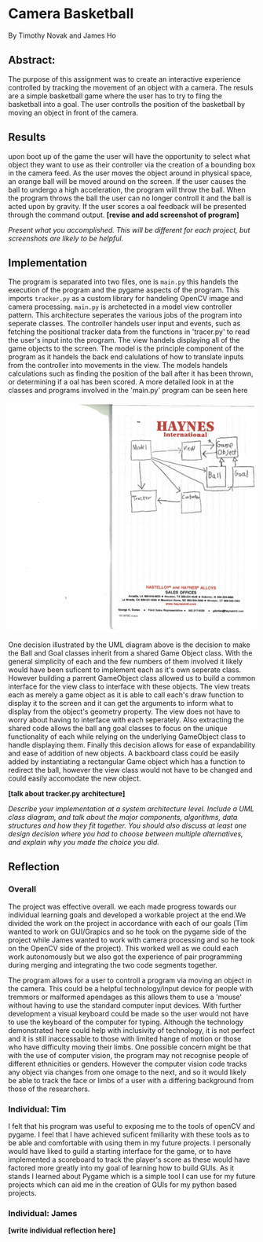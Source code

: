# Camera Basketball
By Timothy Novak and James Ho
## Abstract:
The purpose of this assignment was to create an interactive experience controlled by tracking the movement of an object with a camera. The resuls are a simple basketball game where the user has to try to fling the basketball into a goal. The user controlls the position of the basketball by moving an object in front of the camera.

## Results
upon boot up of the game the user will have the opportunity to select what object they want to use as their controller via the creation of a bounding box in the camera feed. As the user moves the object around in physical space, an orange ball will be moved around on the screen. If the user causes the ball to undergo a high acceleration, the program will throw the ball. When the program throws the ball the user can no longer controll it and the ball is acted upon by gravity. If the user scores a oal feedback will be presented through the command output. **[revise and add screenshot of program]**

*Present what you accomplished. This will be different for each project, but screenshots are likely to be helpful.*

## Implementation

The program is separated into two files, one is `main.py` this handels the execution of the program and the pygame aspects of the program. This imports `tracker.py` as a custom library for handeling OpenCV image and camera processing. `main.py` is archetected in a model view controller pattern. This architecture seperates the various jobs of the program into seperate classes. The controller handels user input and events, such as fetching the positional tracker data from the functions in 'tracer.py' to read the user's input into the program. The view handels displaying all of the game objects to the screen. The model is the principle component of the program as it handels the back end calulations of how to translate inputs from the controller into movements in the view. The models handels calculations such as finding the position of the ball after it has been thrown, or determining if a oal has been scored. A more detailed look in at the classes and programs involved in the 'main.py' program can be seen here

![alt text](/UML.jpg "The UML diagram of main.py") 

One decision illustrated by the UML diagram above is the decision to make the Ball and Goal classes inherit from a shared Game Object class. With the general simplicity of each and the few numbers of them involved it likely would have been suficent to implement each as it's own seperate class. However building a parrent GameObject class allowed us to build a common interface for the view class to interface with these objects. The view treats each as merely a game object as it is able to call each's draw function to display it to the screen and it can get the arguments to inform what to display from the object's geometry property. The view does not have to worry about having to interface with each seperately. Also extracting the shared code allows the ball ang goal classes to focus on the unique functionality of each while relying on the underlying GameObject class to handle displaying them. Finally this decision allows for ease of expandability and ease of addition of new objects. A backboard class could be easily added by instantiating a rectangular Game object which has a function to redirect the ball, however the view class would not have to be changed and could easily accomodate the new object.

**[talk about tracker.py architecture]**

*Describe your implementation at a system architecture level. Include a UML class diagram, and talk about the major components, algorithms, data structures and how they fit together. You should also discuss at least one design decision where you had to choose between multiple alternatives, and explain why you made the choice you did.*

## Reflection

### Overall
The project was effective overall. we each made progress towards our individual learning goals and developed a workable project at the end.We divided the work on the project in accordance with each of our goals (Tim wanted to work on GUI/Grapics and so he took on the pygame side of the project while James wanted to work with camera processing and so he took on the OpenCV side of the project). This worked well as we could each work autonomously but we also got the experience of pair programming during merging and integrating the two code segments together. 

The program allows for a user to controll a program via moving an object in the camera. This could be a helpful technology/input device for people with tremmors or malformed apendages as this allows them to use a 'mouse' without having to use the standard computer input devices. With further development a visual keyboard could be made so the user would not have to use the keyboard of the computer for typing. Although the technology demonstrated here could help with inclusivity of technology, it is not perfect and it is still inaccessable to those with limited hange of motion or those who have difficulty moving their limbs. One possible concern might be that with the use of computer vision, the program may not recognise people of different ethnicities or genders. However the computer vision code tracks any object via changes from one omage to the next, and so it would likely be able to track the face or limbs of a user with a differing background from those of the researchers. 

### Individual: Tim
I felt that his program was useful to exposing me to the tools of openCV and pygame. I feel that I have achieved suficent fmiliarity with these tools as to be able and comfortable with using them in my future projects. I personally would have liked to guild a starting interface for the game, or to have implemented a scoreboard to track the player's score as these would have factored more greatly into my goal of learning how to build GUIs. As it stands I learned about Pygame which is a simple tool I can use for my future projects which can aid me in the creation of GUIs for my python based projects.

### Individual: James
**[write individual reflection here]**
